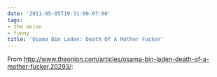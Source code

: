 ```yaml
---
date: '2011-05-05T19:31:00-07:00'
tags:
- the onion
- funny
title: 'Osama Bin Laden: Death Of A Mother Fucker'
---
```


From http://www.theonion.com/articles/osama-bin-laden-death-of-a-mother-fucker,20293/:
